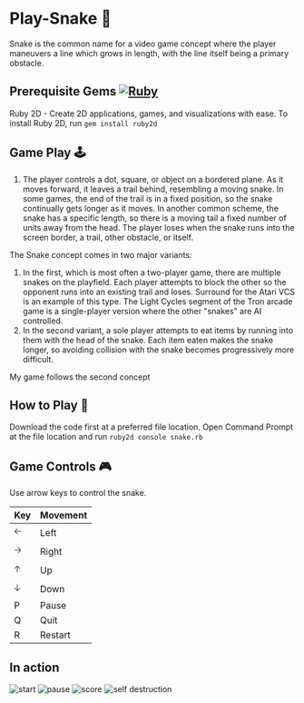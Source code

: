 # Play-Snake 🐍
Snake is the common name for a video game concept where the player maneuvers a line which grows in length, with the line itself being a primary obstacle.
## Prerequisite Gems <a href="https://www.ruby-lang.org" emoji-code="Ruby"><img class="emojidex-emoji" src="https://cdn.emojidex.com/emoji/mdpi/Ruby.png" emoji-code="Ruby" alt="Ruby" /></a>
 Ruby 2D - Create 2D applications, games, and visualizations with ease. 
 To install Ruby 2D, run
 `gem install ruby2d`
 
 ## Game Play 🕹
 1. The player controls a dot, square, or object on a bordered plane. As it moves forward, it leaves a trail behind, resembling a moving snake.
 In some games, the end of the trail is in a fixed position, so the snake continually gets longer as it moves.
 In another common scheme, the snake has a specific length, so there is a moving tail a fixed number of units away from the head.
 The player loses when the snake runs into the screen border, a trail, other obstacle, or itself.

The Snake concept comes in two major variants:

1. In the first, which is most often a two-player game, there are multiple snakes on the playfield.
Each player attempts to block the other so the opponent runs into an existing trail and loses.
Surround for the Atari VCS is an example of this type. The Light Cycles segment of the Tron arcade game is a single-player version where the other "snakes" are AI controlled.
2. In the second variant, a sole player attempts to eat items by running into them with the head of the snake.
Each item eaten makes the snake longer, so avoiding collision with the snake becomes progressively more difficult.

My game follows the second concept

## How to Play 🤔
Download the code first at a preferred file location.
Open Command Prompt at the file location and run
`ruby2d console snake.rb`

## Game Controls 🎮
 Use arrow keys to control the snake.
 
 Key | Movement
------------ | -------------
🡠 | Left
🡢 | Right
🡡 | Up
🡣 | Down
P  | Pause
Q  | Quit
R  | Restart

## In action
![start](https://user-images.githubusercontent.com/75536064/123614681-2bc8ce00-d822-11eb-86c6-30c533fd6229.png)
![pause](https://user-images.githubusercontent.com/75536064/123614568-1784d100-d822-11eb-9af8-87ae7f2c7b8d.png)
![score](https://user-images.githubusercontent.com/75536064/123614605-1fdd0c00-d822-11eb-98b8-7e1428756352.png)
![self destruction](https://user-images.githubusercontent.com/75536064/123614483-ffad4d00-d821-11eb-9a23-7617cd67f25b.png)



